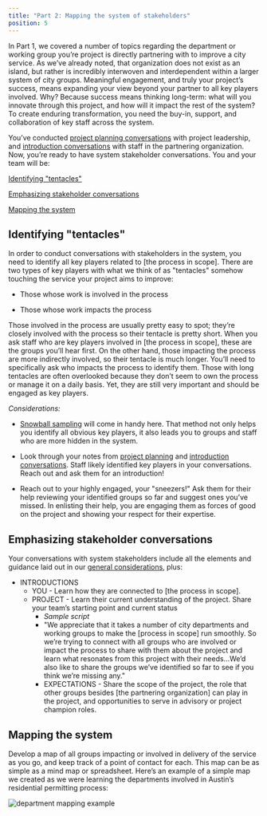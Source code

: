 ```yaml
---
title: "Part 2: Mapping the system of stakeholders"
position: 5
---
```


In Part 1, we covered a number of topics regarding the department or working group you’re project is directly partnering with to improve a city service. As we’ve already noted, that organization does not exist as an island, but rather is incredibly interwoven and interdependent within a larger system of city groups.  Meaningful engagement, and truly your project’s success, means expanding your view beyond your partner to all key players involved. Why? Because success means thinking long-term: what will you innovate through this project, and how will it impact the rest of the system? To create enduring transformation, you need the buy-in, support, and collaboration of key staff across the system.

You’ve conducted [project planning conversations](/digital-services-engagement-guide/part-1-learning-from-the-organization#emphasizing-project-planning-conversations) with project leadership, and [introduction conversations](/digital-services-engagement-guide/part-1-learning-from-the-organization#emphasizing-introduction-conversations) with staff in the partnering organization. Now, you’re ready to have system stakeholder conversations. You and your team will be:

[Identifying "tentacles"](#identifying-tentacles)

[Emphasizing stakeholder conversations](#emphasizing-stakeholder-conversations)

[Mapping the system](#mapping-the-system)

## Identifying "tentacles"

In order to conduct conversations with stakeholders in the system, you need to identify all key players related to [the process in scope]. There are two types of key players with what we think of as "tentacles" somehow touching the service your project aims to improve:

* Those whose work is involved in the process

* Those whose work impacts the process

Those involved in the process are usually pretty easy to spot; they’re closely involved with the process so their tentacle is pretty short. When you ask staff who are key players involved in [the process in scope], these are the groups you’ll hear first. On the other hand, those impacting the process are more indirectly involved, so their tentacle is much longer. You’ll need to specifically ask who impacts the process to identify them. Those with long tentacles are often overlooked because they don’t seem to own the process or manage it on a daily basis. Yet, they are still very important and should be engaged as key players.

*Considerations:*

* [Snowball sampling](/digital-services-engagement-guide/part-1-learning-from-the-organization#snowball-sampling) will come in handy here. That method not only helps you identify all obvious key players, it also leads you to groups and staff who are more hidden in the system.

* Look through your notes from [project planning](/digital-services-engagement-guide/part-1-learning-from-the-organization#emphasizing-project-planning-conversations) and [introduction conversations](/digital-services-engagement-guide/part-1-learning-from-the-organization#emphasizing-introduction-conversations). Staff likely identified key players in your conversations. Reach out and ask them for an introduction!

* Reach out to your highly engaged, your "sneezers!" Ask them for their help reviewing your identified groups so far and suggest ones you’ve missed. In enlisting their help, you are engaging them as forces of good on the project and showing your respect for their expertise.

## Emphasizing stakeholder conversations

Your conversations with system stakeholders include all the elements and guidance laid out in our [general considerations](/digital-services-engagement-guide/part-1-learning-from-the-organization#general-considerations), plus:

* INTRODUCTIONS
  * YOU - Learn how they are connected to [the process in scope].
  * PROJECT - Learn their current understanding of the project. Share your team’s starting point and current status
	* *Sample script*
    * "We appreciate that it takes a number of city departments and working groups to make the [process in scope] run smoothly. So we’re trying to connect with all groups who are involved or impact the process to share with them about the project and learn what resonates from this project with their needs...We’d also like to share the groups we’ve identified so far to see if you think we’re missing any."
    * EXPECTATIONS - Share the scope of the project, the role that other groups besides [the partnering organization] can play in the project, and opportunities to serve in advisory or project champion roles.

## Mapping the system

Develop a map of all groups impacting or involved in delivery of the service as you go, and keep track of a point of contact for each. This map can be as simple as a mind map or spreadsheet. Here’s an example of a simple map we created as we were learning the departments involved in Austin’s residential permitting process:

![department mapping example](https://cityofaustin.github.io/digital-services-engagement-guide/assets/img/image_0.jpg)
